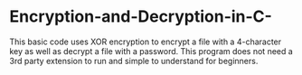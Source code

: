 # Encryption-and-Decryption-in-C-
This basic code uses XOR encryption to encrypt a file with a 4-character key as well as decrypt a file with a password. This program does not need a 3rd party extension to run and simple to understand for beginners.
